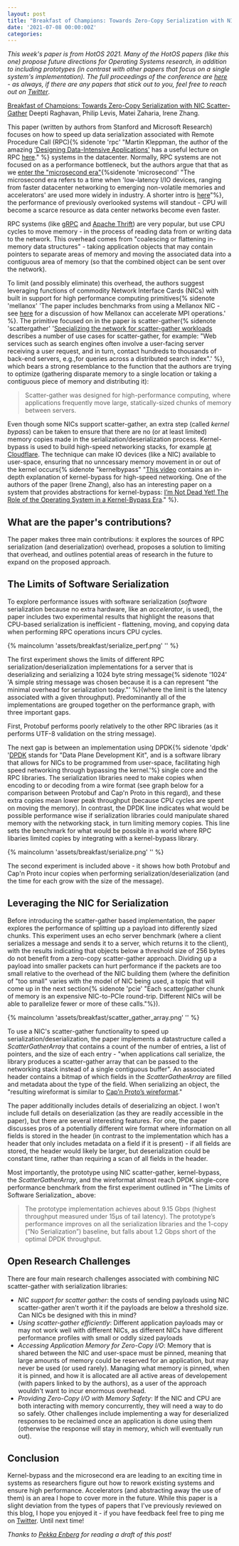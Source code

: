 ```yaml
---
layout: post
title: "Breakfast of Champions: Towards Zero-Copy Serialization with NIC Scatter-Gather"
date: '2021-07-08 00:00:00Z'
categories:
---
```


_This week's paper is from HotOS 2021. Many of the HotOS papers (like this one) propose future directions for Operating Systems research, in addition to including prototypes (in contrast with other papers that focus on a single system's implementation). The full proceedings of the conference are [here](https://sigops.org/s/conferences/hotos/2021/) - as always, if there are any papers that stick out to you, feel free to reach out on [Twitter](https://twitter.com/micahlerner)_.

[Breakfast of Champions: Towards Zero-Copy Serialization with NIC Scatter-Gather](https://www.sigops.org/s/conferences/hotos/2021/papers/hotos21-s10-raghavan.pdf) Deepti Raghavan, Philip Levis, Matei Zaharia, Irene Zhang.

This paper (written by authors from Stanford and Microsoft Research) focuses on how to speed up data serialization associated with Remote Procedure Call (RPC){% sidenote 'rpc' "Martin Kleppman, the author of the amazing ['Designing Data-Intensive Applications'](https://dataintensive.net/) has a useful lecture on RPC [here](https://www.youtube.com/watch?v=S2osKiqQG9s)." %} systems in the datacenter. Normally, RPC systems are not focused on as a performance bottleneck, but the authors argue that that as we [enter the "microsecond era"](https://cacm.acm.org/magazines/2017/4/215032-attack-of-the-killer-microseconds/fulltext){%sidenote 'microsecond' "The microsecond era refers to a time when 'low-latency I/IO devices, ranging from faster datacenter networking to emerging non-volatile memories and accelerators' are used more widely in industry. A shorter intro is [here](https://www.youtube.com/watch?v=XEsR5kPHWeU)"%}, the performance of previously overlooked systems will standout - CPU will become a scarce resource as data center networks become even faster.

RPC systems (like [gRPC](https://grpc.io/) and [Apache Thrift](https://thrift.apache.org/)) are very popular, but use CPU cycles to move memory - in the process of reading data from or writing data to the network. This overhead comes from "coalescing or flattening in-memory data structures" - taking application objects that may contain pointers to separate areas of memory and moving the associated data into a contiguous area of memory (so that the combined object can be sent over the network).

To limit (and possibly eliminate) this overhead, the authors suggest leveraging functions of commodity Network Interface Cards (NICs) with built in support for high performance computing primitives{% sidenote 'mellanox' 'The paper includes benchmarks from using a Mellanox NIC - see [here](https://www.nextplatform.com/2015/11/12/mellanox-turns-infiniband-switches-into-mpi-accelerators/) for a discussion of how Mellanox can accelerate MPI operations.' %}. The primitive focused on in the paper is scatter-gather{% sidenote 'scattergather' '[Specializing the network for scatter-gather workloads](https://people.inf.ethz.ch/asingla/papers/socc20-scattergather.pdf) describes a number of use cases for scatter-gather, for example: "Web services such as search engines often involve a user-facing server receiving a user request, and in turn, contact hundreds to thousands of back-end servers, e.g.,for queries across a distributed search index".' %}, which bears a strong resemblance to the function that the authors are trying to optimize (gathering disparate memory to a single location or taking a contiguous piece of memory and distributing it):

> Scatter-gather was designed for high-performance computing, where applications frequently move large, statically-sized chunks of memory between servers.

Even though some NICs support scatter-gather, an extra step (called _kernel bypass_) can be taken to ensure that there are no (or at least limited) memory copies made in the serialization/deserialization process. Kernel-bypass is used to build high-speed networking stacks, for example [at Cloudflare](https://blog.cloudflare.com/kernel-bypass/). The technique can make IO devices (like a NIC) available to user-space, ensuring that no unncessary memory movement in or out of the kernel occurs{% sidenote "kernelbypass" "[This video](https://www.youtube.com/watch?v=MpjlWt7fvrw) contains an in-depth explanation of kernel-bypass for high-speed networking. One of the authors of the paper (Irene Zhang), also has an interesting paper on a system that provides abstractions for kernel-bypass: [I’m Not Dead Yet! The Role of the Operating System in a Kernel-Bypass Era](https://irenezhang.net/papers/demikernel-hotos19.pdf)." %}. 

## What are the paper's contributions?

The paper makes three main contributions: it explores the sources of RPC serialization (and deserialization) overhead, proposes a solution to limiting that overhead, and outlines potential areas of research in the future to expand on the proposed approach.

## The Limits of Software Serialization

To explore performance issues with software serialization (_software_ serialization because no extra hardware, like an _accelerator_, is used), the paper includes two experimental results that highlight the reasons that CPU-based serialization is inefficient - flattening, moving, and copying data when performing RPC operations incurs CPU cycles.

{% maincolumn 'assets/breakfast/serialize_perf.png' '' %}

The first experiment shows the limits of different RPC serialization/deserialization implementations for a server that is deserializing and serializing a 1024 byte string message{% sidenote '1024' 'A simple string message was chosen because it is a can represent "the minimal overhead for serialization today."' %}(where the limit is the latency associated with a given throughput). Predominantly all of the implementations are grouped together on the performance graph, with three important gaps. 

First, Protobuf performs poorly relatively to the other RPC libraries (as it performs UTF-8 validation on the string message). 

The next gap is between an implementation using DPDK{% sidenote 'dpdk' '[DPDK](https://doc.dpdk.org/guides/prog_guide/overview.html) stands for "Data Plane Development Kit", and is a software library that allows for NICs to be programmed from user-space, facilitating high speed networking through bypassing the kernel.'%} single core and the RPC libraries. The serialization libraries need to make copies when encoding to or decoding from a wire format (see graph below for a comparison between Protobuf and Cap'n Proto in this regard), and these extra copies mean lower peak throughput (because CPU cycles are spent on moving the memory). In contrast, the DPDK line indicates what would be possible performance wise if serialization libraries could manipulate shared memory with the networking stack, in turn limiting memory copies. This line sets the benchmark for what would be possible in a world where RPC libaries limited copies by integrating with a kernel-bypass library.

{% maincolumn 'assets/breakfast/serialize.png' '' %}

The second experiment is included above - it shows how both Protobuf and Cap'n Proto incur copies when performing serialization/deserialization (and the time for each grow with the size of the message).

## Leveraging the NIC for Serialization

Before introducing the scatter-gather based implementation, the paper explores the performance of splitting up a payload into differently sized chunks. This experiment uses an echo server benchmark (where a client serializes a message and sends it to a server, which returns it to the client), with the results indicating that objects below a threshold size of 256 bytes do not benefit from a zero-copy scatter-gather approach. Dividing up a payload into smaller packets can hurt performance if the packets are too small relative to the overhead of the NIC building them (where the definition of "too small" varies with the model of NIC being used, a topic that will come up in the next section{% sidenote 'pcie' "Each scatter/gather chunk of memory is an expensive NIC-to-PCIe round-trip. Different NICs will be able to parallelize fewer or more of these calls."%}).

{% maincolumn 'assets/breakfast/scatter_gather_array.png' '' %}

To use a NIC's scatter-gather functionality to speed up serialization/deserialization, the paper implements a datastructure called a _ScatterGatherArray_ that contains a count of the number of entries, a list of pointers, and the size of each entry - "when applications call serialize, the library produces a scatter-gather array that can be passed to the networking stack instead of a single contiguous buffer". An associated header contains a bitmap of which fields in the _ScatterGatherArray_ are filled and metadata about the type of the field. When serializing an object, the "resulting wireformat is similar to [Cap’n Proto’s wireformat](https://capnproto.org/encoding.html)."

The paper additionally includes details of deserializing an object. I won't include full details on deserialization (as they are readily accessible in the paper), but there are several interesting features. For one, the paper discusses pros of a potentially different wire format where information on all fields is stored in the header (in contrast to the implementation which has a header that only includes metadata on a field if it is present) - if all fields are stored, the header would likely be larger, but deserialization could be constant time, rather than requiring a scan of all fields in the header. 

Most importantly, the prototype using NIC scatter-gather, kernel-bypass, the _ScatterGatherArray_, and the wireformat almost reach DPDK single-core performance benchmark from the first experiment outlined in "The Limits of Software Serialization_ above:

> The prototype implementation achieves about 9.15 Gbps (highest throughput measured under 15μs of tail latency). The prototype’s performance improves on all the serialization libraries and the 1-copy (”No Serialization”) baseline, but falls about 1.2 Gbps short of the optimal DPDK throughput.

## Open Research Challenges

There are four main research challenges associated with combining NIC scatter-gather with serialization libraries:

- _NIC support for scatter gather_: the costs of sending payloads using NIC scatter-gather aren't worth it if the payloads are below a threshold size. Can NICs be designed with this in mind?
- _Using scatter-gather efficiently_: Different application payloads may or may not work well with different NICs, as different NICs have different performance profiles with small or oddly sized payloads
- _Accessing Application Memory for Zero-Copy I/O_: Memory that is shared between the NIC and user-space must be pinned, meaning that large amounts of memory could be reserved for an application, but may never be used (or used rarely). Managing what memory is pinned, when it is pinned, and how it is allocated are all active areas of developement (with papers linked to by the authors), as a user of the approach wouldn't want to incur enormous overhead.
- _Providing Zero-Copy I/O with Memory Safety_: If the NIC and CPU are both interacting with memory concurrently, they will need a way to do so safely. Other challenges include implementing a way for deserialized responses to be reclaimed once an application is done using them (otherwise the response will stay in memory, which will eventually run out).

## Conclusion

Kernel-bypass and the microsecond era are leading to an exciting time in systems as researchers figure out how to rework existing systems and ensure high performance. Accelerators (and abstracting away the use of them) is an area I hope to cover more in the future. While this paper is a slight deviation from the types of papers that I've previously reviewed on this blog, I hope you enjoyed it - if you have feedback feel free to ping me on [Twitter](https://twitter.com/micahlerner). Until next time!

_Thanks to [Pekka Enberg](https://twitter.com/penberg) for reading a draft of this post!_